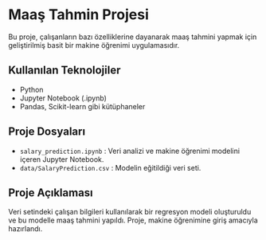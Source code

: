 # Maaş Tahmin Projesi

Bu proje, çalışanların bazı özelliklerine dayanarak maaş tahmini yapmak için geliştirilmiş basit bir makine öğrenimi uygulamasıdır.

## Kullanılan Teknolojiler
- Python
- Jupyter Notebook (.ipynb)
- Pandas, Scikit-learn gibi kütüphaneler

## Proje Dosyaları
- `salary_prediction.ipynb` : Veri analizi ve makine öğrenimi modelini içeren Jupyter Notebook.
- `data/SalaryPrediction.csv` : Modelin eğitildiği veri seti.

## Proje Açıklaması
Veri setindeki çalışan bilgileri kullanılarak bir regresyon modeli oluşturuldu ve bu modelle maaş tahmini yapıldı. Proje, makine öğrenimine giriş amacıyla hazırlandı.
